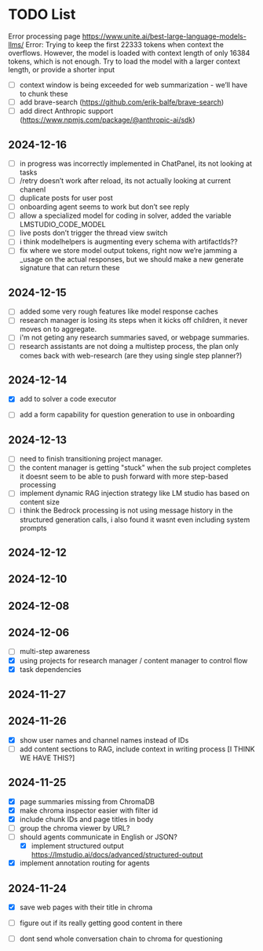 # TODO List


Error processing page https://www.unite.ai/best-large-language-models-llms/ Error: Trying to keep the first 22333 tokens when context the overflows. However, the model is loaded with context length of only 16384 tokens, which is not enough. Try to load the model with a larger context length, or provide a shorter input


- [ ] context window is being exceeded for web summarization - we’ll have to chunk these
- [ ] add brave-search (<https://github.com/erik-balfe/brave-search>)
- [ ] add direct Anthropic support (<https://www.npmjs.com/package/@anthropic-ai/sdk>)

## 2024-12-16

- [ ] in progress was incorrectly implemented in ChatPanel, its not looking at tasks
- [ ] /retry doesn’t work after reload, its not actually looking at current chanenl
- [ ] duplicate posts for user post
- [ ] onboarding agent seems to work but don’t see reply
- [ ] allow a specialized model for coding in solver, added the variable LMSTUDIO_CODE_MODEL
- [ ] live posts don’t trigger the thread view switch
- [ ] i think modelhelpers is augmenting every schema with artifactIds??
- [ ] fix where we store model output tokens, right now we’re jamming a _usage on the actual responses, but we should make a new generate signature that can return these

## 2024-12-15

- [ ] added some very rough features like model response caches
- [ ] research manager is losing its steps when it kicks off children, it never moves on to aggregate.
- [ ] i'm not geting any research summaries saved, or webpage summaries.
- [ ] research assistants are not doing a multistep process, the plan only comes back with web-research (are they using single step planner?)

## 2024-12-14

- [x] add to solver a code executor
- [ ] add a form capability for question generation to use in onboarding


## 2024-12-13

- [ ] need to finish transitioning project manager.
- [ ] the content manager is getting "stuck" when the sub project completes it doesnt seem to be able to push forward with more step-based processing
- [ ] implement dynamic RAG injection strategy like LM studio has based on content size
- [ ] i think the Bedrock processing is not using message history in the structured generation calls, i also found it wasnt even including system prompts

## 2024-12-12

## 2024-12-10

## 2024-12-08

## 2024-12-06

- [ ] multi-step awareness
- [x] using projects for research manager / content manager to control flow
- [x] task dependencies

## 2024-11-27

## 2024-11-26

- [x] show user names and channel names instead of IDs
- [ ] add content sections to RAG, include context in writing process \[I THINK WE HAVE THIS?\]

## 2024-11-25

- [x] page summaries missing from ChromaDB
- [x] make chroma inspector easier with filter id
- [x] include chunk IDs and page titles in body
- [ ] group the chroma viewer by URL?
- [ ] should agents communicate in English or JSON?
  - [x] implement structured output <https://lmstudio.ai/docs/advanced/structured-output>
- [x] implement annotation routing for agents

## 2024-11-24

- [x] save web pages with their title in chroma
- [ ] figure out if its really getting good content in there
- [ ] dont send whole conversation chain to chroma for questioning


